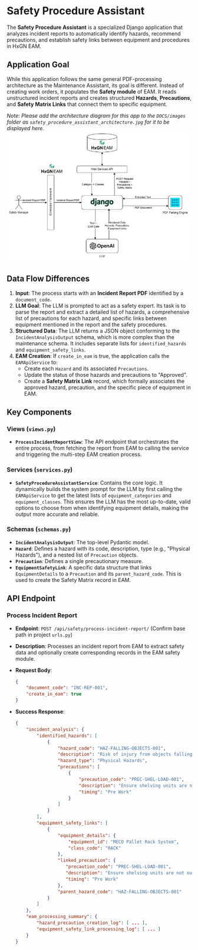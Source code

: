 # Safety Procedure Assistant

The **Safety Procedure Assistant** is a specialized Django application that analyzes incident reports to automatically identify hazards, recommend precautions, and establish safety links between equipment and procedures in HxGN EAM.

## Application Goal

While this application follows the same general PDF-processing architecture as the Maintenance Assistant, its goal is different. Instead of creating work orders, it populates the **Safety module** of EAM. It reads unstructured incident reports and creates structured **Hazards**, **Precautions**, and **Safety Matrix Links** that connect them to specific equipment.

*Note: Please add the architecture diagram for this app to the `DOCS/images` folder as `safety_procedure_assistant_architecture.jpg` for it to be displayed here.*
![Safety Procedure Assistant Architecture](./images/safety_procedure_assistant_architecture.jpg)

## Data Flow Differences

1. **Input**: The process starts with an **Incident Report PDF** identified by a `document_code`.
2. **LLM Goal**: The LLM is prompted to act as a safety expert. Its task is to parse the report and extract a detailed list of hazards, a comprehensive list of precautions for each hazard, and specific links between equipment mentioned in the report and the safety procedures.
3. **Structured Data**: The LLM returns a JSON object conforming to the `IncidentAnalysisOutput` schema, which is more complex than the maintenance schema. It includes separate lists for `identified_hazards` and `equipment_safety_links`.
4. **EAM Creation**: If `create_in_eam` is true, the application calls the `EAMApiService` to:
    - Create each `Hazard` and its associated `Precautions`.
    - Update the status of those hazards and precautions to "Approved".
    - Create a **Safety Matrix Link** record, which formally associates the approved hazard, precaution, and the specific piece of equipment in EAM.

## Key Components

### Views (`views.py`)

- **`ProcessIncidentReportView`**: The API endpoint that orchestrates the entire process, from fetching the report from EAM to calling the service and triggering the multi-step EAM creation process.

### Services (`services.py`)

- **`SafetyProcedureAssistantService`**: Contains the core logic. It dynamically builds the system prompt for the LLM by first calling the `EAMApiService` to get the latest lists of `equipment_categories` and `equipment_classes`. This ensures the LLM has the most up-to-date, valid options to choose from when identifying equipment details, making the output more accurate and reliable.

### Schemas (`schemas.py`)

- **`IncidentAnalysisOutput`**: The top-level Pydantic model.
- **`Hazard`**: Defines a hazard with its code, description, type (e.g., "Physical Hazards"), and a nested list of `Precaution` objects.
- **`Precaution`**: Defines a single precautionary measure.
- **`EquipmentSafetyLink`**: A specific data structure that links `EquipmentDetails` to a `Precaution` and its `parent_hazard_code`. This is used to create the Safety Matrix record in EAM.

## API Endpoint

### Process Incident Report

- **Endpoint**: `POST /api/safety/process-incident-report/` (Confirm base path in project `urls.py`)
- **Description**: Processes an incident report from EAM to extract safety data and optionally create corresponding records in the EAM safety module.
- **Request Body**:

    ```json
    {
        "document_code": "INC-REP-001",
        "create_in_eam": true
    }
    ```

- **Success Response**:

    ```json
    {
        "incident_analysis": {
            "identified_hazards": [
                {
                    "hazard_code": "HAZ-FALLING-OBJECTS-001",
                    "description": "Risk of injury from objects falling from improperly loaded shelves.",
                    "hazard_type": "Physical Hazards",
                    "precautions": [
                        {
                            "precaution_code": "PREC-SHEL-LOAD-001",
                            "description": "Ensure shelving units are not overloaded and items are stable.",
                            "timing": "Pre Work"
                        }
                    ]
                }
            ],
            "equipment_safety_links": [
                {
                    "equipment_details": {
                        "equipment_id": "MECO Pallet Rack System",
                        "class_code": "RACK"
                    },
                    "linked_precaution": {
                       "precaution_code": "PREC-SHEL-LOAD-001",
                       "description": "Ensure shelving units are not overloaded and items are stable.",
                       "timing": "Pre Work"
                    },
                    "parent_hazard_code": "HAZ-FALLING-OBJECTS-001"
                }
            ]
        },
        "eam_processing_summary": {
            "hazard_precaution_creation_log": [ ... ],
            "equipment_safety_link_processing_log": [ ... ]
        }
    }
    ```
